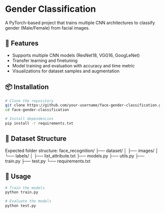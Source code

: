 # Gender Classification
A PyTorch-based project that trains multiple CNN architectures to classify gender (Male/Female) from facial images.

## 🧠 Features
* Supports multiple CNN models (ResNet18, VGG16, GoogLeNet)
* Transfer learning and finetuning
* Model training and evaluation with accuracy and time metric
* Visualizations for dataset samples and augmentation

## 📦 Installation

```bash
# Clone the repository
git clone https://github.com/your-username/face-gender-classification.git
cd face-gender-classification

# Install dependencies
pip install -r requirements.txt
```

## 📂 Dataset Structure
Expected folder structure:
face_recognition/
├── dataset/
│   ├── images/
│   └── labels/
│       ├── list_attribute.txt
├── models.py
├── utils.py
├── train.py
├── test.py
└── requirements.txt

## 🏃 Usage
```bash
# Train the models
python train.py

# Evaluate the models
python test.py
```



